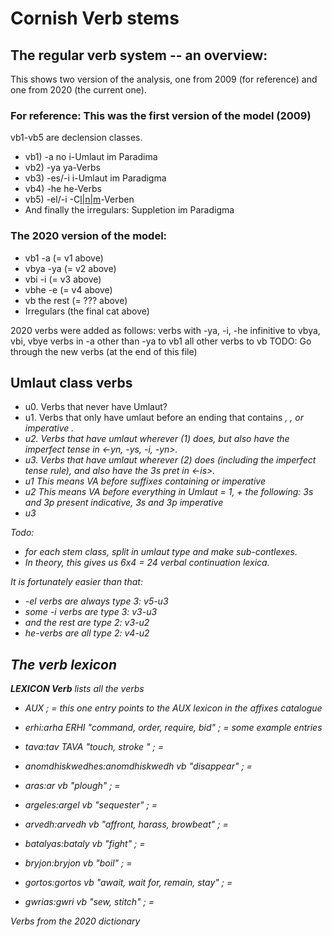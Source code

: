 
# Cornish Verb stems


## The regular verb system -- an overview:

This shows two version of the analysis, one from 2009 (for reference) and
one from 2020 (the current one).

### For reference: This was the first version of the model (2009)
vb1-vb5 are declension classes.
* vb1) -a     no i-Umlaut im Paradima
* vb2) -ya    ya-Verbs
* vb3) -es/-i i-Umlaut im Paradigma
* vb4) -he    he-Verbs
* vb5) -el/-i -C[l|n|m](r)-Verben
* And finally the irregulars: Suppletion im Paradigma

### The 2020 version of the model:
* vb1 -a     (= v1 above)
* vbya -ya   (= v2 above)
* vbi -i     (= v3 above)
* vbhe -e    (= v4 above)
* vb the rest (= ??? above)
* Irregulars (the final cat above)

2020 verbs were added as follows:
verbs with -ya, -i, -he infinitive to vbya, vbi, vbye
verbs in -a other than -ya to vb1
all other verbs to vb
TODO: Go through the new verbs (at the end of this file)

## Umlaut class verbs

* u0. Verbs that never have Umlaut?
* u1. Verbs that only have umlaut before an ending that contains <i>, <y>, <owgh> or imperative <ewgh>.
* u2. Verbs that have umlaut wherever (1) does, but also have the imperfect tense in <-yn, -ys, -i, -yn>.
* u3. Verbs that have umlaut wherever (2) does (including the imperfect tense rule), and also have the 3s pret in <-is>.
* u1 This means VA before suffixes containing <i y owgh> or imperative <ewgh>
* u2 This means VA before everything in Umlaut = 1, + the following: 3s and 3p present indicative, 3s and 3p imperative
* u3


Todo:
* for each stem class, split in umlaut type and make sub-contlexes.
* In theory, this gives us 6x4 = 24 verbal continuation lexica.

It is fortunately easier than that:
* -el verbs are always type 3: v5-u3
* some -i verbs are type 3: v3-u3
* and the rest are type 2: v3-u2
* he-verbs are all type 2: v4-u2






## The verb lexicon

**LEXICON Verb** lists all the verbs
 * AUX ; = this one entry points to the AUX lexicon in the affixes catalogue


 * erhi:arha ERHI "command, order, require, bid" ; = some example entries
 * tava:tav TAVA "touch, stroke " ; = 
 * anomdhiskwedhes:anomdhiskwedh vb "disappear" ; = 
 * aras:ar vb "plough" ; = 
 * argeles:argel vb "sequester" ; = 
 * arvedh:arvedh vb "affront, harass, browbeat" ; = 
 * batalyas:bataly vb "fight" ; = 
 * bryjon:bryjon vb "boil" ; = 
 * gortos:gortos vb "await, wait for, remain, stay" ; = 
 * gwrias:gwri vb "sew, stitch" ; = 


Verbs from the 2020 dictionary


